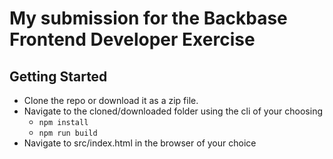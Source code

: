 # My submission for the Backbase Frontend Developer Exercise

## Getting Started

*   Clone the repo or download it as a zip file.
*   Navigate to the cloned/downloaded folder using the cli of your choosing
    *   `npm install`
    *   `npm run build`
*   Navigate to src/index.html in the browser of your choice